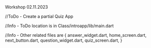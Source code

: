 Workshop 02.11.2023

//ToDo - Create a partial Quiz App

//Info - ToDo location is in Class/introapp/lib/main.dart

//Info - Other related files are {
    answer_widget.dart,
    home_screen.dart,
    next_button.dart,
    question_widget.dart,
    quiz_screen.dart,
}